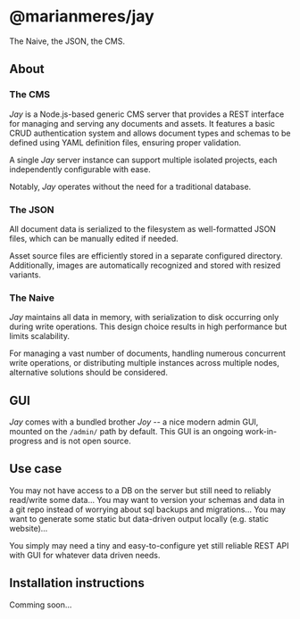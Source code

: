 # @marianmeres/jay

The Naive, the JSON, the CMS.

## About

### The CMS

_Jay_ is a Node.js-based generic CMS server that provides a REST interface for managing and serving any documents and assets. It features a basic CRUD authentication system and allows document types and schemas to be defined using YAML definition files, ensuring proper validation.

A single _Jay_ server instance can support multiple isolated projects, each independently configurable with ease.

Notably, _Jay_ operates without the need for a traditional database.

### The JSON

All document data is serialized to the filesystem as well-formatted JSON files, which can be manually edited if needed.

Asset source files are efficiently stored in a separate configured directory. Additionally, images are automatically recognized and stored with resized variants.

### The Naive

_Jay_ maintains all data in memory, with serialization to disk occurring only during write operations. This design choice results in high performance but limits scalability.

For managing a vast number of documents, handling numerous concurrent write operations, or distributing multiple instances across multiple nodes, alternative solutions should be considered.

## GUI

_Jay_ comes with a bundled brother _Joy_ -- a nice modern admin GUI, mounted on the `/admin/` path by default. This GUI is an ongoing work-in-progress and is not open source.

## Use case

You may not have access to a DB on the server but still need to reliably read/write some data... You may want to version your schemas and data in a git repo instead of worrying about sql backups and migrations... You may want to generate some static but data-driven output locally (e.g. static website)...

You simply may need a tiny and easy-to-configure yet still reliable REST API with GUI for whatever data driven needs.

## Installation instructions

Comming soon...
